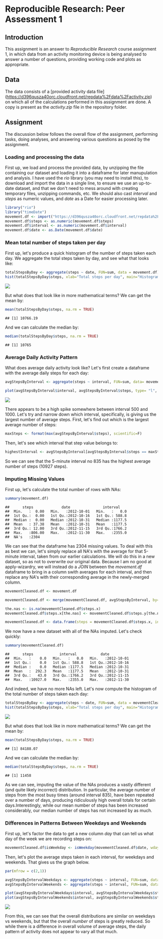 # Reproducible Research: Peer Assessment 1

## Introduction

This assignment is an answer to *Reproducible Research* course assignment 1, in which data from an activity monitoring device is being analysed to answer a number of questions, providing working code and plots as appropriate.

## Data
The data consists of a [provided activity data file] (https://d396qusza40orc.cloudfront.net/repdata%2Fdata%2Factivity.zip) on which all of the calculations performed in this assignment are done. A copy is present as the *activity.zip* file in the repository folder.

## Assignment

The discussion below follows the overall flow of the assignment, performing tasks, doing analyses, and answering various questions as posed by the assignment.

### Loading and processing the data

First up, we load and process the provided data, by unzipping the file containing our dataset and loading it into a dataframe for later manupulation and analysis. I have used the *rio* library (you may need to install this), to download and import the data in a single line, to ensure we use an up-to-date dataset, and that we don't need to mess around with creating temporary files, unzipping commands, etc. We should also cast *interval* and *steps* as numeric values, and *date* as a Date for easier processing later.


```r
library("rio")
library("timeDate")
movement.df <- import("https://d396qusza40orc.cloudfront.net/repdata%2Fdata%2Factivity.zip")
movement.df$steps <- as.numeric(movement.df$steps)
movement.df$interval <- as.numeric(movement.df$interval)
movement.df$date <- as.Date(movement.df$date)
```

### Mean total number of steps taken per day

First up, let's produce a quick histogram of the number of steps taken each day. We aggregate the total steps taken by day, and see what that looks like:


```r
totalStepsByDay <- aggregate(steps ~ date, FUN=sum, data = movement.df)
hist(totalStepsByDay$steps, xlab="Total steps per day", main="Histogram of total steps per day")
```

![](answers_files/figure-html/unnamed-chunk-2-1.png) 

But what does that look like in more mathematical terms? We can get the mean by:


```r
mean(totalStepsByDay$steps, na.rm = TRUE)
```

```
## [1] 10766.19
```

And we can calculate the median by:


```r
median(totalStepsByDay$steps, na.rm = TRUE)
```

```
## [1] 10765
```

### Average Daily Activity Pattern

What does average daily activity look like? Let's first create a dataframe with the average daily steps for each day:


```r
avgStepsByInterval <- aggregate(steps ~ interval, FUN=sum, data= movement.df)

plot(avgStepsByInterval$interval, avgStepsByInterval$steps, type= "l", ylab="No. of steps", xlab="Interval")
```

![](answers_files/figure-html/unnamed-chunk-5-1.png) 

There appears to be a high spike somewhere between interval 500 and 1000. Let's try and narrow down which interval, specifically, is giving us the largest number of average steps. First, let's find out which is the largest average number of steps:


```r
maxSteps <- format(max(avgStepsByInterval$steps), scientific=F)
```

Then, let's see which interval that step value belongs to:


```r
highestInterval <- avgStepsByInterval[avgStepsByInterval$steps == maxSteps,]
```

So we can see that the 5-minute interval no 835 has the highest average number of steps (10927 steps).

### Imputing Missing Values

First up, let's calculate the total number of rows with NAs:


```r
summary(movement.df)
```

```
##      steps             date               interval     
##  Min.   :  0.00   Min.   :2012-10-01   Min.   :   0.0  
##  1st Qu.:  0.00   1st Qu.:2012-10-16   1st Qu.: 588.8  
##  Median :  0.00   Median :2012-10-31   Median :1177.5  
##  Mean   : 37.38   Mean   :2012-10-31   Mean   :1177.5  
##  3rd Qu.: 12.00   3rd Qu.:2012-11-15   3rd Qu.:1766.2  
##  Max.   :806.00   Max.   :2012-11-30   Max.   :2355.0  
##  NA's   :2304
```

We can see that the dataframe has 2304 missing values. To deal with this as best we can, let's simply replace all NA's with the average for that 5-minute interval, taken from our earlier calculations. We will do this in a new dataset, so as not to overwrite our original data. Because I am no good at apply-wizardry, we will instead do a *JOIN* between the *movement.df* dataframe to bring in a column swith averages for each interval, and then replace any NA's with their corresponding average in the newly-merged column. 


```r
movementCleaned.df <- movement.df

movementCleaned.df <- merge(movementCleaned.df, avgStepsByInterval, by="interval")

the.nas <- is.na(movementCleaned.df$steps.x)
movementCleaned.df$steps.x[the.nas] <- movementCleaned.df$steps.y[the.nas]

movementCleaned.df <- data.frame(steps = movementCleaned.df$steps.x, interval = movementCleaned.df$interval, date = movementCleaned.df$date)
```

We now have a new dataset with all of the NAs imputed. Let's check quickly:


```r
summary(movementCleaned.df)
```

```
##      steps            interval           date           
##  Min.   :    0.0   Min.   :   0.0   Min.   :2012-10-01  
##  1st Qu.:    0.0   1st Qu.: 588.8   1st Qu.:2012-10-16  
##  Median :    0.0   Median :1177.5   Median :2012-10-31  
##  Mean   :  292.3   Mean   :1177.5   Mean   :2012-10-31  
##  3rd Qu.:   43.0   3rd Qu.:1766.2   3rd Qu.:2012-11-15  
##  Max.   :10927.0   Max.   :2355.0   Max.   :2012-11-30
```

And indeed, we have no more NAs left. Let's now compute the histogram of the total number of steps taken each day:



```r
totalStepsByDay <- aggregate(steps ~ date, FUN=sum, data = movementCleaned.df)
hist(totalStepsByDay$steps, xlab="Total steps per day", main="Histogram of total steps per day")
```

![](answers_files/figure-html/unnamed-chunk-11-1.png) 

But what does that look like in more mathematical terms? We can get the mean by:


```r
mean(totalStepsByDay$steps, na.rm = TRUE)
```

```
## [1] 84188.07
```

And we can calculate the median by:


```r
median(totalStepsByDay$steps, na.rm = TRUE)
```

```
## [1] 11458
```

As we can see, imputing the value of the NAs produces a vastly different (and quite likely incorrect) distribution. In particular, the average number of steps from the most busy times (around interval 835), have been repeated over a number of days, producing ridiculously high overall totals for certain days.Interestingly, while our mean number of steps has been increased considerably, our median number of steps has not increased by as much.

### Differences in Patterns Between Weekdays and Weekends

First up, let's factor the data to get a new column *day* that can tell us what day of the week we are recording steps on:


```r
movementCleaned.df$isWeekday <- isWeekday(movementCleaned.df$date, wday=1:5)
```

Then, let's plot the average steps taken in each interval, for weekdays and weekends. That gives us the graph below.


```r
par(mfrow = c(2,1))

avgStepsByIntervalWeekdays <- aggregate(steps ~ interval, FUN=sum, data= movementCleaned.df[movementCleaned.df$isWeekday == TRUE,])
avgStepsByIntervalWeekends <- aggregate(steps ~ interval, FUN=sum, data= movementCleaned.df[movementCleaned.df$isWeekday == FALSE,])

plot(avgStepsByIntervalWeekdays$interval, avgStepsByIntervalWeekdays$steps, type= "l", ylab="No. of steps", xlab="Interval", main="Avg Steps per Interval on Weekdays", ylim=c(0,90000))
plot(avgStepsByIntervalWeekends$interval, avgStepsByIntervalWeekends$steps, type= "l", ylab="No. of steps", xlab="Interval", main="Avg Steps per Interval on Weekends", ylim=c(0,90000))
```

![](answers_files/figure-html/unnamed-chunk-15-1.png) 

From this, we can see that the overall distributions are similar on weekdays vs weekends, but that the overall *number* of steps is greatly reduced. So while there is a difference in overall volume of average steps, the daily pattern of activity does not appear to vary all that much.
